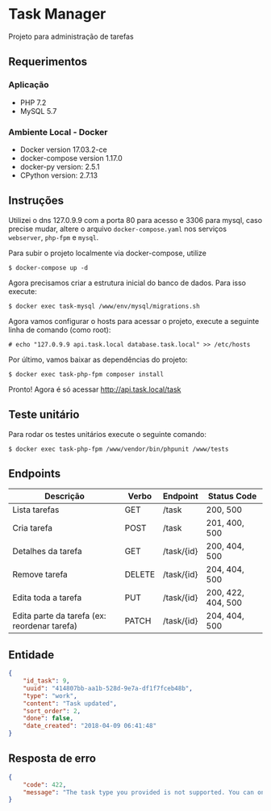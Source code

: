 # Task Manager
Projeto para administração de tarefas

## Requerimentos

### Aplicação
* PHP 7.2
* MySQL 5.7

### Ambiente Local - Docker
* Docker version 17.03.2-ce
* docker-compose version 1.17.0
* docker-py version: 2.5.1
* CPython version: 2.7.13

## Instruções
Utilizei o dns 127.0.9.9 com a porta 80 para acesso e 3306 para mysql, caso precise mudar, altere o arquivo `docker-compose.yaml` nos serviços `webserver`, `php-fpm` e `mysql`.

Para subir o projeto localmente via docker-compose, utilize
```
$ docker-compose up -d
```

Agora precisamos criar a estrutura inicial do banco de dados. Para isso execute:
```
$ docker exec task-mysql /www/env/mysql/migrations.sh
```

Agora vamos configurar o hosts para acessar o projeto, execute a seguinte linha de comando (como root):

```
# echo "127.0.9.9 api.task.local database.task.local" >> /etc/hosts
```

Por último, vamos baixar as dependências do projeto:
```
$ docker exec task-php-fpm composer install
```

Pronto! Agora é só acessar http://api.task.local/task

## Teste unitário

Para rodar os testes unitários execute o seguinte comando:
```
$ docker exec task-php-fpm /www/vendor/bin/phpunit /www/tests
```

## Endpoints

| Descrição                                    | Verbo  | Endpoint   | Status Code        |
| ---------------------------------------------|--------|------------|--------------------|
| Lista tarefas                                | GET    | /task      | 200, 500           |
| Cria tarefa                                  | POST   | /task      | 201, 400, 500      |
| Detalhes da tarefa                           | GET    | /task/{id} | 200, 404, 500      |
| Remove tarefa                                | DELETE | /task/{id} | 204, 404, 500      |
| Edita toda a tarefa                          | PUT    | /task/{id} | 200, 422, 404, 500 |
| Edita parte da tarefa (ex: reordenar tarefa) | PATCH  | /task/{id} | 204, 404, 500      |

## Entidade

```json
{
    "id_task": 9,
    "uuid": "414807bb-aa1b-528d-9e7a-df1f7fceb48b",
    "type": "work",
    "content": "Task updated",
    "sort_order": 2,
    "done": false,
    "date_created": "2018-04-09 06:41:48"
}
```

## Resposta de erro

```json
{
    "code": 422,
    "message": "The task type you provided is not supported. You can only use shopping or work."
}
```